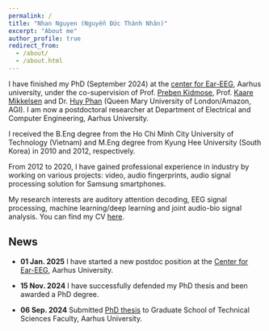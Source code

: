 ```yaml
---
permalink: /
title: "Nhan Nguyen (Nguyễn Đức Thành Nhân)"
excerpt: "About me"
author_profile: true
redirect_from: 
  - /about/
  - /about.html
---
```


I have finished my PhD (September 2024) at the [center for Ear-EEG](https://ece.au.dk/en/research/research-centres/center-for-ear-eeg/), Aarhus university, under the co-supervision of Prof. [Preben Kidmose](https://pure.au.dk/portal/en/persons/preben-kidmose(97746ef8-ce87-40f8-9a00-85dac54eb276).html), Prof. [Kaare Mikkelsen](https://pure.au.dk/portal/en/persons/kaare-mikkelsen(08cd3da7-c501-49c6-a51d-25c2fb0e95e4).html) and Dr. [Huy Phan](https://pquochuy.github.io/) (Queen Mary University of London/Amazon, AGI). I am now a postdoctoral researcher at Department of Electrical and Computer Engineering, Aarhus University.
<br/>

I received the B.Eng degree from the Ho Chi Minh City University of Technology (Vietnam) and M.Eng degree from Kyung Hee University (South Korea) in 2010 and 2012, respectively.
<br/>

From 2012 to 2020, I have gained professional experience in industry by working on various projects: video, audio fingerprints, audio signal processing solution for Samsung smartphones.
<br/>

My research interests are auditory attention decoding, EEG signal processing, machine learning/deep learning and joint audio-bio signal analysis. You can find my CV [here](/files/CV_NhanNguyen_latest.pdf).
<br/>

News
---
* **01 Jan. 2025** I have started a new postdoc position at the [Center for Ear-EEG](https://ece.au.dk/en/research/research-centres/center-for-ear-eeg), Aarhus University.

* **15 Nov. 2024** I have successfully defended my PhD thesis and been awarded a PhD degree.

* **06 Sep. 2024** Submitted [PhD thesis](https://pure.au.dk/portal/en/publications/detecting-attended-auditory-events-using-ear-eeg-new-approaches-a) to Graduate School of Technical Sciences Faculty, Aarhus University.
